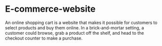 # E-commerce-website
An online shopping cart is a website that makes it possible for customers to select products and buy them online. In a brick-and-mortar setting, a customer could browse, grab a product off the shelf, and head to the checkout counter to make a purchase.
